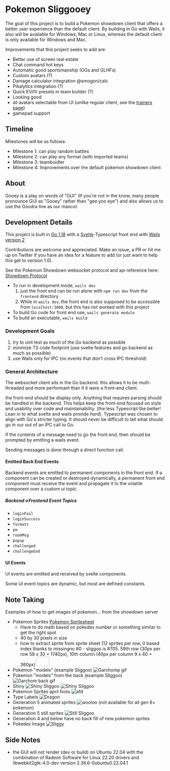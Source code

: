 # Pokemon Sliggooey

The goal of this project is to build a Pokemon showdown client that offers a better user experience than the default client. By building in Go with Wails, it also will be available for Windows, Mac or Linux, whereas the default client is only available for Windows and Mac.

Improvements that this project seeks to add are:

* Better use of screen real estate
* Chat command hot keys
* Automatic good sportsmanship (GGs and GLHFs)
* Custom avatars (?)
* Damage calculator integration @smogon/calc
* Pikalytics integration (?)
* Quick EV/IV presets in team builder (?)
* Looking good
* all avatars selectable from UI (unlike regular client, see the [trainers page](https://play.pokemonshowdown.com/sprites/trainers))
* gamepad support

## Timeline

Milestones will be as follows:

* Milestone 1: can play random battles
* Milestone 2: can play any format (with imported teams)
* Milestone 3: teambuidler
* Milestone 4: Improvements over the default pokemon showdown client

## About

Gooey is a play on words of "GUI" (If you're not in the know, many people pronounce GUI as "Gooey" rather than "gee yoo eye") and also allows us to use the Goodra line as our mascot.

## Development Details

This project is built in [Go 1.18](go.dev) with a [Svelte](svelte.dev)-Typescript front end with [Wails version 2](https://wails.io/)

Contributions are welcome and appreciated. Make an issue, a PR or hit me up on Twitter if you have an idea for a feature to add (or just want to help this get to version 1.0).

See the Pokemon Showdown websocket protocol and api reference here: [Showdown Protocol](https://github.com/smogon/pokemon-showdown/blob/master/PROTOCOL.md)

* To run in development mode, `wails dev`
    1. just the front end can be run alone with `npm run dev` from the `frontend` directory
    2. While in `wails dev`, the front end is also supposed to be accessible from `localhost:3000`, but this has not worked with this project
* To build Go code for front end use, `wails generate module`
* To build an executable, `wails build`

### Development Goals

1. try to unit test as much of the Go backend as possible
2. minimize TS code footprint (use svelte features and go backend as much as possible)
3. use Wails only for IPC (no events that don't cross IPC threshold)

### General Architecture

The websocket client sits in the Go backend. this allows it to be multi-threaded and more performant than if it were a front-end client.

the front-end should be display only. Anything that requires parsing should be handled in the backend. This helps keep the front-end focused on style and usability over code and maintainability. (the less Typescript the better! Lean in to what svelte and wails provide *hard*). Typescript was chosen to align with Go's stricter typing. It should never be difficult to tell what should go in our out of an IPC call to Go.

If the contents of a message need to go the front end, then should be prompted by emitting a wails event.

Sending messages is done through a direct function call.

#### Emitted Back End Events

Backend events are emitted to permanent components in the front end. If a component can be created or destroyed dynamically, a permanent front end component must receive the event and propagate it to the volatile component over a custom ui topic.

##### Backend->Frontend Event Topics

* `loginFail`
* `loginSuccess`
* `formats`
* `pm`
* `roomMsg`
* `popup`
* `challenged`
* `challengeEnd`

#### UI Events

UI events are emitted and received by svelte components.

Some UI event topics are dynamic, but most are defined constants.

## Note Taking

Examples of how to get images of pokemon... from the showdown server

* Pokemon Sprites [Pokemon Spritesheet](https://play.pokemonshowdown.com/sprites/pokemonicons-sheet.png)
  * Have to do math based on pokedex number or something similar to get the right spot
  * 40 by 30 pixels in size
  * how to extract sprite from sprite sheet (12 sprites per row, 0 based index thanks to missingno #0 - sliggoo is #705. 59th row (30px per row 58 x 30 = 1740px), 10th column (40px per column 9 x 40 = 360px) <img style="width:40px; height:30px; background: url(https://play.pokemonshowdown.com/sprites/pokemonicons-sheet.png) transparent no-repeat scroll -360px -1740px;">
* Pokemon "models" (example Sliggoo) ![Garchomp gif](https://play.pokemonshowdown.com/sprites/ani/sliggoo.gif)
* Pokemon "models" from the back (example Sliggoo) ![Garchom back gif](https://play.pokemonshowdown.com/sprites/ani-back/sliggoo.gif)
* Shiny ![Shiny Sliggoo](https://play.pokemonshowdown.com/sprites/ani-shiny/sliggoo.gif) ![Shiny Sliggoo](https://play.pokemonshowdown.com/sprites/ani-back-shiny/sliggoo.gif)
* Pokemon Sprites april fools ![afd](https://play.pokemonshowdown.com/sprites/afd/sliggoo.png)
* Type Labels ![Dragon](https://play.pokemonshowdown.com/sprites/types/Dragon.png)
* Generation 5 animated sprites ![wooloo](https://play.pokemonshowdown.com/sprites/gen5ani/wooloo.gif) (not available for all gen 6+ pokemon)
* Generation 5 still sprites ![Still Sliggoo](https://play.pokemonshowdown.com/sprites/gen5/sliggoo.png)
* Generation 4 and below have no back fill of new pokemon sprites
* Pokedex Image ![Sliggy](https://play.pokemonshowdown.com/sprites/dex/sliggoo.png)

## Side Notes

* the GUI will not render (dev or build) on Ubuntu 22.04 with the combination of Radeon Software for Linux 22.20 drivers and libwebkit2gtk-4.0-dev version 2.36.6-0ubuntu0.22.04.1
